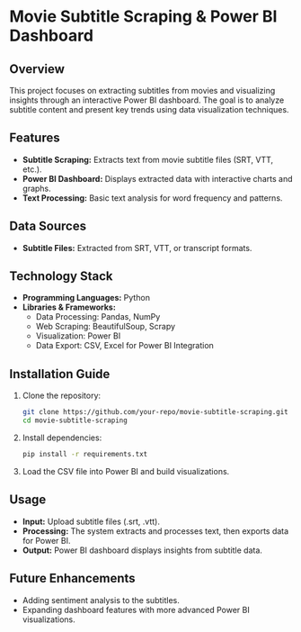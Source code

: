 # Movie Subtitle Scraping & Power BI Dashboard

## Overview
This project focuses on extracting subtitles from movies and visualizing insights through an interactive Power BI dashboard. The goal is to analyze subtitle content and present key trends using data visualization techniques.

## Features
- **Subtitle Scraping:** Extracts text from movie subtitle files (SRT, VTT, etc.).
- **Power BI Dashboard:** Displays extracted data with interactive charts and graphs.
- **Text Processing:** Basic text analysis for word frequency and patterns.

## Data Sources
- **Subtitle Files:** Extracted from SRT, VTT, or transcript formats.

## Technology Stack
- **Programming Languages:** Python
- **Libraries & Frameworks:**
  - Data Processing: Pandas, NumPy
  - Web Scraping: BeautifulSoup, Scrapy
  - Visualization: Power BI
  - Data Export: CSV, Excel for Power BI Integration

## Installation Guide
1. Clone the repository:
   ```sh
   git clone https://github.com/your-repo/movie-subtitle-scraping.git
   cd movie-subtitle-scraping
   ```
2. Install dependencies:
   ```sh
   pip install -r requirements.txt

   ```
3. Load the CSV file into Power BI and build visualizations.

## Usage
- **Input:** Upload subtitle files (.srt, .vtt).
- **Processing:** The system extracts and processes text, then exports data for Power BI.
- **Output:** Power BI dashboard displays insights from subtitle data.

## Future Enhancements
- Adding sentiment analysis to the subtitles.
- Expanding dashboard features with more advanced Power BI visualizations.



